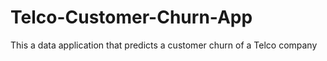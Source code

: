  # Telco-Customer-Churn-App
This a data application that predicts a customer churn of a Telco company
